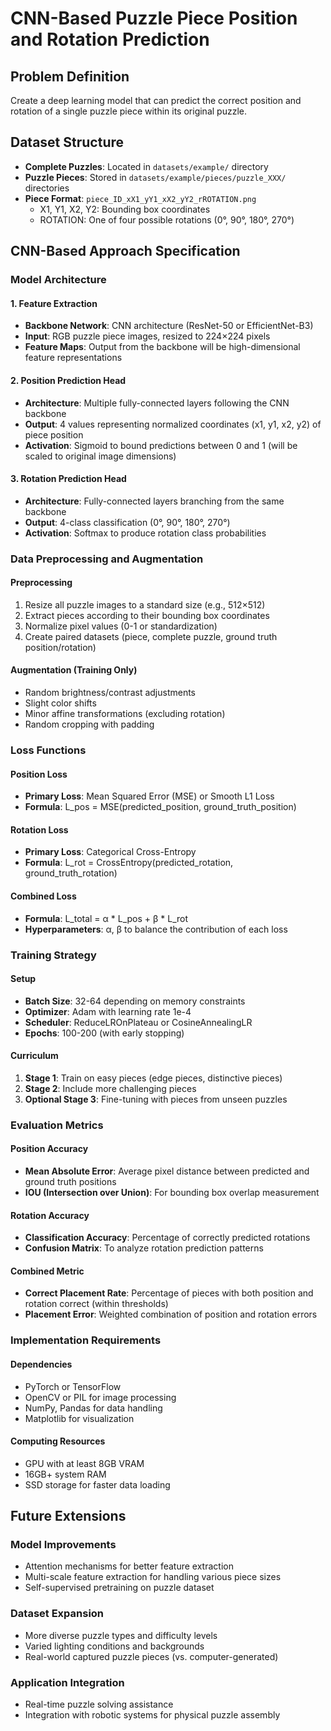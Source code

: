 # CNN-Based Puzzle Piece Position and Rotation Prediction

## Problem Definition
Create a deep learning model that can predict the correct position and rotation of a single puzzle piece within its original puzzle.

## Dataset Structure
- **Complete Puzzles**: Located in `datasets/example/` directory
- **Puzzle Pieces**: Stored in `datasets/example/pieces/puzzle_XXX/` directories
- **Piece Format**: `piece_ID_xX1_yY1_xX2_yY2_rROTATION.png`
  - X1, Y1, X2, Y2: Bounding box coordinates
  - ROTATION: One of four possible rotations (0°, 90°, 180°, 270°)

## CNN-Based Approach Specification

### Model Architecture

#### 1. Feature Extraction
- **Backbone Network**: CNN architecture (ResNet-50 or EfficientNet-B3)
- **Input**: RGB puzzle piece images, resized to 224×224 pixels
- **Feature Maps**: Output from the backbone will be high-dimensional feature representations

#### 2. Position Prediction Head
- **Architecture**: Multiple fully-connected layers following the CNN backbone
- **Output**: 4 values representing normalized coordinates (x1, y1, x2, y2) of piece position
- **Activation**: Sigmoid to bound predictions between 0 and 1 (will be scaled to original image dimensions)

#### 3. Rotation Prediction Head
- **Architecture**: Fully-connected layers branching from the same backbone
- **Output**: 4-class classification (0°, 90°, 180°, 270°)
- **Activation**: Softmax to produce rotation class probabilities

### Data Preprocessing and Augmentation

#### Preprocessing
1. Resize all puzzle images to a standard size (e.g., 512×512)
2. Extract pieces according to their bounding box coordinates
3. Normalize pixel values (0-1 or standardization)
4. Create paired datasets (piece, complete puzzle, ground truth position/rotation)

#### Augmentation (Training Only)
- Random brightness/contrast adjustments
- Slight color shifts
- Minor affine transformations (excluding rotation)
- Random cropping with padding

### Loss Functions

#### Position Loss
- **Primary Loss**: Mean Squared Error (MSE) or Smooth L1 Loss
- **Formula**: L_pos = MSE(predicted_position, ground_truth_position)

#### Rotation Loss
- **Primary Loss**: Categorical Cross-Entropy
- **Formula**: L_rot = CrossEntropy(predicted_rotation, ground_truth_rotation)

#### Combined Loss
- **Formula**: L_total = α * L_pos + β * L_rot
- **Hyperparameters**: α, β to balance the contribution of each loss

### Training Strategy

#### Setup
- **Batch Size**: 32-64 depending on memory constraints
- **Optimizer**: Adam with learning rate 1e-4
- **Scheduler**: ReduceLROnPlateau or CosineAnnealingLR
- **Epochs**: 100-200 (with early stopping)

#### Curriculum
1. **Stage 1**: Train on easy pieces (edge pieces, distinctive pieces)
2. **Stage 2**: Include more challenging pieces
3. **Optional Stage 3**: Fine-tuning with pieces from unseen puzzles

### Evaluation Metrics

#### Position Accuracy
- **Mean Absolute Error**: Average pixel distance between predicted and ground truth positions
- **IOU (Intersection over Union)**: For bounding box overlap measurement

#### Rotation Accuracy
- **Classification Accuracy**: Percentage of correctly predicted rotations
- **Confusion Matrix**: To analyze rotation prediction patterns

#### Combined Metric
- **Correct Placement Rate**: Percentage of pieces with both position and rotation correct (within thresholds)
- **Placement Error**: Weighted combination of position and rotation errors

### Implementation Requirements

#### Dependencies
- PyTorch or TensorFlow
- OpenCV or PIL for image processing
- NumPy, Pandas for data handling
- Matplotlib for visualization

#### Computing Resources
- GPU with at least 8GB VRAM
- 16GB+ system RAM
- SSD storage for faster data loading

## Future Extensions

### Model Improvements
- Attention mechanisms for better feature extraction
- Multi-scale feature extraction for handling various piece sizes
- Self-supervised pretraining on puzzle dataset

### Dataset Expansion
- More diverse puzzle types and difficulty levels
- Varied lighting conditions and backgrounds
- Real-world captured puzzle pieces (vs. computer-generated)

### Application Integration
- Real-time puzzle solving assistance
- Integration with robotic systems for physical puzzle assembly

